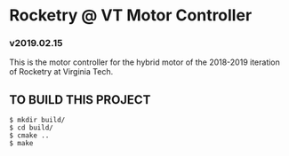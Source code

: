 # Rocketry @ VT Motor Controller
### v2019.02.15

This is the motor controller for the hybrid motor of the 2018-2019
iteration of Rocketry at Virginia Tech.

## TO BUILD THIS PROJECT

```
$ mkdir build/
$ cd build/
$ cmake ..
$ make
```
